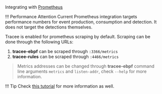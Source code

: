 Integrating with [Prometheus](https://prometheus.io)

!!! Performance Attention
    Current Prometheus integration targets performance numbers for event
    production, consumption and detection. It does not target the detections
    themselves.

Tracee is enabled for prometheus scraping by default. Scraping can be done
through the following URLs:

1. **tracee-ebpf** can be scraped through `:3366/metrics`
2. **tracee-rules** can be scraped through `:4466/metrics`

> Metrics addresses can be changed through **tracee-ebpf** command line
> arguments `metrics` and `listen-addr`, check `--help` for more information.

!!! Tip
    Check [this tutorial] for more information as well.

[this tutorial]: ../../../tutorials/deploy-grafana-dashboard.md
